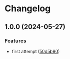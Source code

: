 # Changelog

## 1.0.0 (2024-05-27)


### Features

* first attempt ([50d5b90](https://github.com/ignaciocaff/release-poc/commit/50d5b90524538ee30d635f62644a5a3b7e66e2bf))
